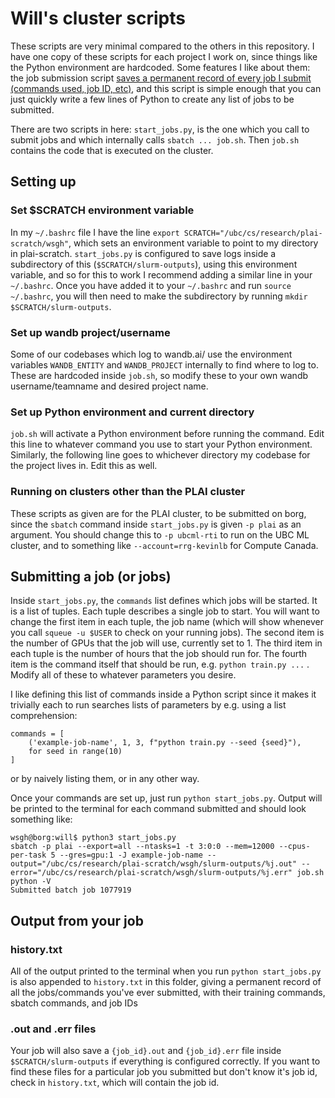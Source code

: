 # Will's cluster scripts

These scripts are very minimal compared to the others in this repository. I have one copy of these scripts for each project I work on, since things like the Python environment are hardcoded. Some features I like about them: the job submission script [saves a permanent record of every job I submit (commands used, job ID, etc)](#history.txt), and this script is simple enough that you can just quickly write a few lines of Python to create any list of jobs to be submitted.

There are two scripts in here: `start_jobs.py`, is the one which you call to submit jobs and which internally calls `sbatch ... job.sh`. Then `job.sh` contains the code that is executed on the cluster. 

## Setting up

### Set $SCRATCH environment variable
In my `~/.bashrc` file I have the line `export SCRATCH="/ubc/cs/research/plai-scratch/wsgh"`, which sets an environment variable to point to my directory in plai-scratch. `start_jobs.py` is configured to save logs inside a subdirectory of this (`$SCRATCH/slurm-outputs`), using this environment variable, and so for this to work I recommend adding a similar line in your `~/.bashrc`. Once you have added it to your `~/.bashrc` and run `source ~/.bashrc`, you will then need to make the subdirectory by running `mkdir $SCRATCH/slurm-outputs`.

### Set up wandb project/username
Some of our codebases which log to wandb.ai/ use the environment variables `WANDB_ENTITY` and `WANDB_PROJECT` internally to find where to log to. These are hardcoded inside `job.sh`, so modify these to your own wandb username/teamname and desired project name.

### Set up Python environment and current directory
`job.sh` will activate a Python environment before running the command. Edit this line to whatever command you use to start your Python environment. Similarly, the following line goes to whichever directory my codebase for the project lives in. Edit this as well.

### Running on clusters other than the PLAI cluster
These scripts as given are for the PLAI cluster, to be submitted on borg, since the `sbatch` command inside `start_jobs.py` is given `-p plai` as an argument. You should change this to `-p ubcml-rti` to run on the UBC ML cluster, and to something like `--account=rrg-kevinlb` for Compute Canada. 

## Submitting a job (or jobs)
Inside `start_jobs.py`, the `commands` list defines which jobs will be started. It is a list of tuples. Each tuple describes a single job to start. You will want to change the first item in each tuple, the job name (which will show whenever you call `squeue -u $USER` to check on your running jobs). The second item is the number of GPUs that the job will use, currently set to 1. The third item in each tuple is the number of hours that the job should run for. The fourth item is the command itself that should be run, e.g. `python train.py ...` . Modify all of these to whatever parameters you desire.

I like defining this list of commands inside a Python script since it makes it trivially each to run searches lists of parameters by e.g. using a list comprehension:
```
commands = [
    ('example-job-name', 1, 3, f"python train.py --seed {seed}"),
    for seed in range(10)
]
```
or by naively listing them, or in any other way.

Once your commands are set up, just run `python start_jobs.py`. Output will be printed to the terminal for each command submitted and should look something like:
```
wsgh@borg:will$ python3 start_jobs.py 
sbatch -p plai --export=all --ntasks=1 -t 3:0:0 --mem=12000 --cpus-per-task 5 --gres=gpu:1 -J example-job-name --output="/ubc/cs/research/plai-scratch/wsgh/slurm-outputs/%j.out" --error="/ubc/cs/research/plai-scratch/wsgh/slurm-outputs/%j.err" job.sh
python -V
Submitted batch job 1077919
```

## Output from your job

### history.txt
All of the output printed to the terminal when you run `python start_jobs.py` is also appended to `history.txt` in this folder, giving a permanent record of all the jobs/commands you've ever submitted, with their training commands, sbatch commands, and job IDs

### .out and .err files
Your job will also save a `{job_id}.out` and `{job_id}.err` file inside `$SCRATCH/slurm-outputs` if everything is configured correctly. If you want to find these files for a particular job you submitted but don't know it's job id, check in `history.txt`, which will contain the job id.
